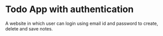 # Todo App with authentication

A website in which user can login using email id and password to create, delete and save notes.
